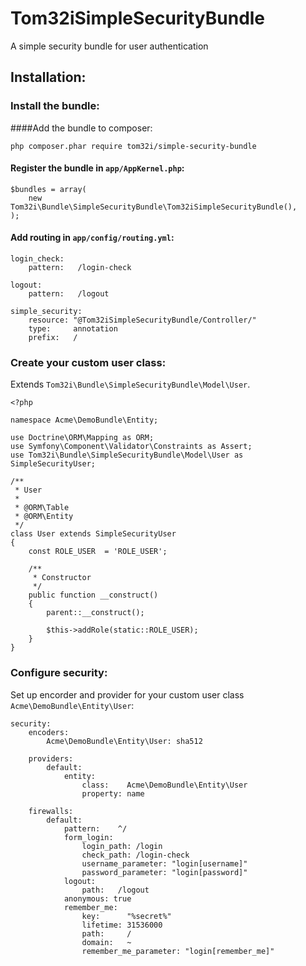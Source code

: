 Tom32iSimpleSecurityBundle
==========================

A simple security bundle for user authentication

## Installation:

### Install the bundle:

####Add the bundle to composer:

```
php composer.phar require tom32i/simple-security-bundle
```

#### Register the bundle in `app/AppKernel.php`:

```
$bundles = array(
    new Tom32i\Bundle\SimpleSecurityBundle\Tom32iSimpleSecurityBundle(),
);
```

#### Add routing in `app/config/routing.yml`:

```
login_check:
    pattern:   /login-check

logout:
    pattern:   /logout

simple_security:
    resource: "@Tom32iSimpleSecurityBundle/Controller/"
    type:     annotation
    prefix:   /
```

### Create your custom user class:

Extends `Tom32i\Bundle\SimpleSecurityBundle\Model\User`. 

```
<?php

namespace Acme\DemoBundle\Entity;

use Doctrine\ORM\Mapping as ORM;
use Symfony\Component\Validator\Constraints as Assert;
use Tom32i\Bundle\SimpleSecurityBundle\Model\User as SimpleSecurityUser;

/**
 * User
 *
 * @ORM\Table
 * @ORM\Entity
 */
class User extends SimpleSecurityUser
{
    const ROLE_USER  = 'ROLE_USER';

    /**
     * Constructor
     */
    public function __construct()
    {
        parent::__construct();

        $this->addRole(static::ROLE_USER);
    }
}
```

### Configure security:

Set up encorder and provider for your custom user class `Acme\DemoBundle\Entity\User`:

```
security:
    encoders:
        Acme\DemoBundle\Entity\User: sha512

    providers:
        default:
            entity:
                class:    Acme\DemoBundle\Entity\User
                property: name

    firewalls:
        default:
            pattern:    ^/
            form_login:
                login_path: /login
                check_path: /login-check
                username_parameter: "login[username]"
                password_parameter: "login[password]"
            logout:
                path:   /logout
            anonymous: true
            remember_me:
                key:      "%secret%"
                lifetime: 31536000
                path:     /
                domain:   ~
                remember_me_parameter: "login[remember_me]"
```